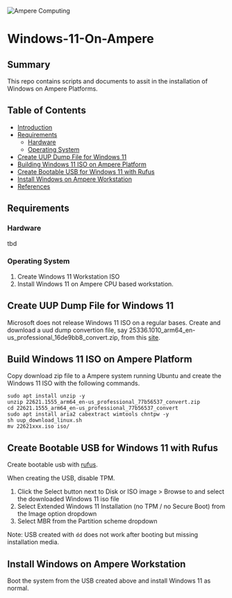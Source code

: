 ![Ampere Computing](https://avatars2.githubusercontent.com/u/34519842?s=400&u=1d29afaac44f477cbb0226139ec83f73faefe154&v=4)

# Windows-11-On-Ampere

## Summary

This repo contains scripts and documents to assit in the installation of Windows on Ampere Platforms.

## Table of Contents
* [Introduction](#introduction)
* [Requirements](#requirements)
  * [Hardware](#hardware)
  * [Operating System](#operating-system)
* [Create UUP Dump File for Windows 11](#create-uup-dump-file-for-windows-11)
* [Building Windows 11 ISO on Ampere Platform](#build-windows-11-iso-on-ampere-platform)
* [Create Bootable USB for Windows 11 with Rufus](create-bootable-usb-for-windows-11-with-rufus)
* [Install Windows on Ampere Workstation](install-windows-on-ampere-workstation)
* [References](#references)

## Requirements

### Hardware
tbd

### Operating System
1. Create Windows 11 Workstation ISO
2. Install Windows 11 on Ampere CPU based workstation.

## Create UUP Dump File for Windows 11

Microsoft does not release Windows 11 ISO on a regular bases. Create and download a uud dump convertion file, say 25336.1010_arm64_en-us_professional_16de9bb8_convert.zip, from this [site](https://uupdump.net/known.php?q=windows+11+arm). 

## Build Windows 11 ISO on Ampere Platform

Copy download zip file to a Ampere system running Ubuntu and create the Windows 11 ISO with the following commands. 

```
sudo apt install unzip -y 
unzip 22621.1555_arm64_en-us_professional_77b56537_convert.zip
cd 22621.1555_arm64_en-us_professional_77b56537_convert
sudo apt install aria2 cabextract wimtools chntpw -y 
sh uup_download_linux.sh
mv 22621xxx.iso iso/
```

## Create Bootable USB for Windows 11 with Rufus
Create bootable usb with [rufus](https://rufus.ie/de/). 

When creating the USB, disable TPM. 
1. Click the Select button next to Disk or ISO image > Browse to and select the downloaded Windows 11 iso file
1. Select Extended Windows 11 Installation (no TPM / no Secure Boot) from the Image option dropdown
1. Select MBR from the Partition scheme dropdown

Note: USB created with `dd` does not work after booting but missing installation media. 

## Install Windows on Ampere Workstation
Boot the system from the USB created above and install Windows 11 as normal.
